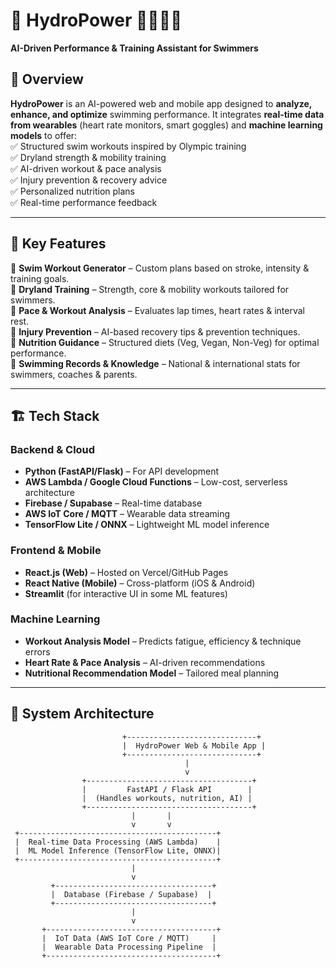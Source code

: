 # 🌊 **HydroPower** 🏊‍♂️🏋️‍♀️  
**AI-Driven Performance & Training Assistant for Swimmers**  

## 🚀 Overview  
**HydroPower** is an AI-powered web and mobile app designed to **analyze, enhance, and optimize** swimming performance. It integrates **real-time data from wearables** (heart rate monitors, smart goggles) and **machine learning models** to offer:  
✅ Structured swim workouts inspired by Olympic training  
✅ Dryland strength & mobility training  
✅ AI-driven workout & pace analysis  
✅ Injury prevention & recovery advice  
✅ Personalized nutrition plans  
✅ Real-time performance feedback  

---

## 🎯 **Key Features**  
🔹 **Swim Workout Generator** – Custom plans based on stroke, intensity & training goals.  
🔹 **Dryland Training** – Strength, core & mobility workouts tailored for swimmers.  
🔹 **Pace & Workout Analysis** – Evaluates lap times, heart rates & interval rest.  
🔹 **Injury Prevention** – AI-based recovery tips & prevention techniques.  
🔹 **Nutrition Guidance** – Structured diets (Veg, Vegan, Non-Veg) for optimal performance.  
🔹 **Swimming Records & Knowledge** – National & international stats for swimmers, coaches & parents.  

---

## 🏗 **Tech Stack**  
### **Backend & Cloud**  
- **Python (FastAPI/Flask)** – For API development  
- **AWS Lambda / Google Cloud Functions** – Low-cost, serverless architecture  
- **Firebase / Supabase** – Real-time database  
- **AWS IoT Core / MQTT** – Wearable data streaming  
- **TensorFlow Lite / ONNX** – Lightweight ML model inference  

### **Frontend & Mobile**  
- **React.js (Web)** – Hosted on Vercel/GitHub Pages  
- **React Native (Mobile)** – Cross-platform (iOS & Android)  
- **Streamlit** (for interactive UI in some ML features)  

### **Machine Learning**  
- **Workout Analysis Model** – Predicts fatigue, efficiency & technique errors  
- **Heart Rate & Pace Analysis** – AI-driven recommendations  
- **Nutritional Recommendation Model** – Tailored meal planning  

---

## 📡 **System Architecture**  

```plaintext
                         +-----------------------------+
                         |  HydroPower Web & Mobile App |
                         +-----------------------------+
                                       |
                                       v
                +-------------------------------------+
                |         FastAPI / Flask API        |
                |  (Handles workouts, nutrition, AI) |
                +-------------------------------------+
                           |       |
                           v       v
 +--------------------------------------------+
 |  Real-time Data Processing (AWS Lambda)    |
 |  ML Model Inference (TensorFlow Lite, ONNX)|
 +--------------------------------------------+
                           |
                           v
         +-----------------------------------+
         |  Database (Firebase / Supabase)  |
         +-----------------------------------+
                           |
                           v
       +--------------------------------------+
       |  IoT Data (AWS IoT Core / MQTT)     |
       |  Wearable Data Processing Pipeline  |
       +--------------------------------------+

